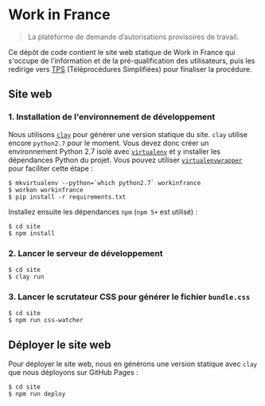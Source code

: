 # Work in France

> La plateforme de demande d’autorisations provisoires de travail.

Ce dépôt de code contient le site web statique de Work in France qui s'occupe de l'information et de la pré-qualification des utilisateurs, puis les redirige vers [TPS](https://github.com/betagouv/tps) (Téléprocédures Simplifiées) pour finaliser la procédure.

## Site web

### 1. Installation de l'environnement de développement

Nous utilisons [`clay`](http://lucuma.github.io/Clay/) pour générer une version statique du site. `clay` utilise encore `python2.7` pour le moment. Vous devez donc créer un environnement Python 2.7 isolé avec [`virtualenv`](https://virtualenv.pypa.io/) et y installer les dépendances Python du projet. Vous pouvez utiliser [`virtualenvwrapper`](https://virtualenvwrapper.readthedocs.io/) pour faciliter cette étape :

```
$ mkvirtualenv --python=`which python2.7` workinfrance
$ workon workinfrance
$ pip install -r requirements.txt
```

Installez ensuite les dépendances `npm` (`npm 5+` est utilisé) :

```
$ cd site
$ npm install
```

### 2. Lancer le serveur de développement

```
$ cd site
$ clay run
```

### 3. Lancer le scrutateur CSS pour générer le fichier `bundle.css`

```
$ cd site
$ npm run css-watcher
```

## Déployer le site web

Pour déployer le site web, nous en générons une version statique avec `clay` que nous déployons sur GitHub Pages :

```
$ cd site
$ npm run deploy
```
